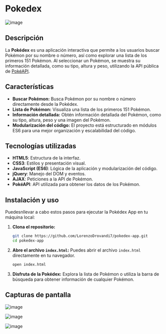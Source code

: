 # Pokedex

![image](https://github.com/user-attachments/assets/3931b9bf-db5d-481b-943d-e379687ada2c)

## Descripción

La **Pokédex** es una aplicación interactiva que permite a los usuarios buscar Pokémon por su nombre o número, así como explorar una lista de los primeros 151 Pokémon. Al seleccionar un Pokémon, se muestra su información detallada, como su tipo, altura y peso, utilizando la API pública de [PokéAPI](https://pokeapi.co/).

## Características

- **Buscar Pokémon:** Busca Pokémon por su nombre o número directamente desde la Pokédex.
- **Lista de Pokémon:** Visualiza una lista de los primeros 151 Pokémon.
- **Información detallada:** Obtén información detallada del Pokémon, como su tipo, altura, peso y una imagen del Pokémon.
- **Modularización del código:** El proyecto está estructurado en módulos ES6 para una mejor organización y escalabilidad del código.

## Tecnologías utilizadas

- **HTML5**: Estructura de la interfaz.
- **CSS3**: Estilos y presentación visual.
- **JavaScript (ES6)**: Lógica de la aplicación y modularización del código.
- **jQuery**: Manejo del DOM y eventos.
- **AJAX**: Peticiones a la API de Pokémon.
- **PokéAPI**: API utilizada para obtener los datos de los Pokémon.

## Instalación y uso

Puedesnllevar a cabo estos pasos para ejecutar la Pokédex App en tu máquina local:

1. **Clona el repositorio:**
   ```bash
   git clone https://github.com/LorenzoDrovandi7/pokedex-app.git
   cd pokedex-app
   ```

2. **Abre el archivo `index.html`:**
   Puedes abrir el archivo `index.html` directamente en tu navegador.

   ```bash
   open index.html
   ```

3. **Disfruta de la Pokédex:**
   Explora la lista de Pokémon o utiliza la barra de búsqueda para obtener información de cualquier Pokémon.

## Capturas de pantalla

![image](https://github.com/user-attachments/assets/dec45d66-4020-4af1-810f-b9e4cb878d48)

![image](https://github.com/user-attachments/assets/f268378f-c1e6-4e87-824d-58feade682ca)

![image](https://github.com/user-attachments/assets/42940a20-6969-491f-9842-d39601f705ab)


